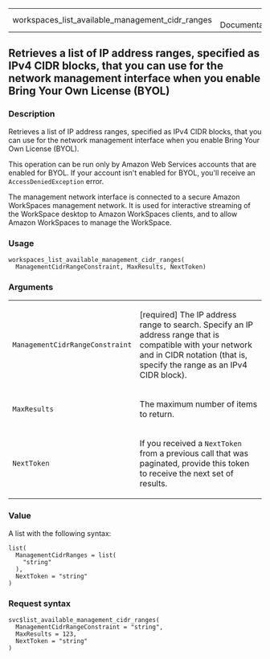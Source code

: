 <table style="width: 100%;">
<tbody>
<tr class="odd">
<td>workspaces_list_available_management_cidr_ranges</td>
<td style="text-align: right;">R Documentation</td>
</tr>
</tbody>
</table>

## Retrieves a list of IP address ranges, specified as IPv4 CIDR blocks, that you can use for the network management interface when you enable Bring Your Own License (BYOL)

### Description

Retrieves a list of IP address ranges, specified as IPv4 CIDR blocks,
that you can use for the network management interface when you enable
Bring Your Own License (BYOL).

This operation can be run only by Amazon Web Services accounts that are
enabled for BYOL. If your account isn't enabled for BYOL, you'll receive
an `AccessDeniedException` error.

The management network interface is connected to a secure Amazon
WorkSpaces management network. It is used for interactive streaming of
the WorkSpace desktop to Amazon WorkSpaces clients, and to allow Amazon
WorkSpaces to manage the WorkSpace.

### Usage

    workspaces_list_available_management_cidr_ranges(
      ManagementCidrRangeConstraint, MaxResults, NextToken)

### Arguments

<table>
<colgroup>
<col style="width: 35%" />
<col style="width: 65%" />
</colgroup>
<tbody>
<tr class="odd">
<td><code
id="workspaces_list_available_management_cidr_ranges_:_ManagementCidrRangeConstraint">ManagementCidrRangeConstraint</code></td>
<td><p>[required] The IP address range to search. Specify an IP address
range that is compatible with your network and in CIDR notation (that
is, specify the range as an IPv4 CIDR block).</p></td>
</tr>
<tr class="even">
<td><code
id="workspaces_list_available_management_cidr_ranges_:_MaxResults">MaxResults</code></td>
<td><p>The maximum number of items to return.</p></td>
</tr>
<tr class="odd">
<td><code
id="workspaces_list_available_management_cidr_ranges_:_NextToken">NextToken</code></td>
<td><p>If you received a <code>NextToken</code> from a previous call
that was paginated, provide this token to receive the next set of
results.</p></td>
</tr>
</tbody>
</table>

### Value

A list with the following syntax:

    list(
      ManagementCidrRanges = list(
        "string"
      ),
      NextToken = "string"
    )

### Request syntax

    svc$list_available_management_cidr_ranges(
      ManagementCidrRangeConstraint = "string",
      MaxResults = 123,
      NextToken = "string"
    )
